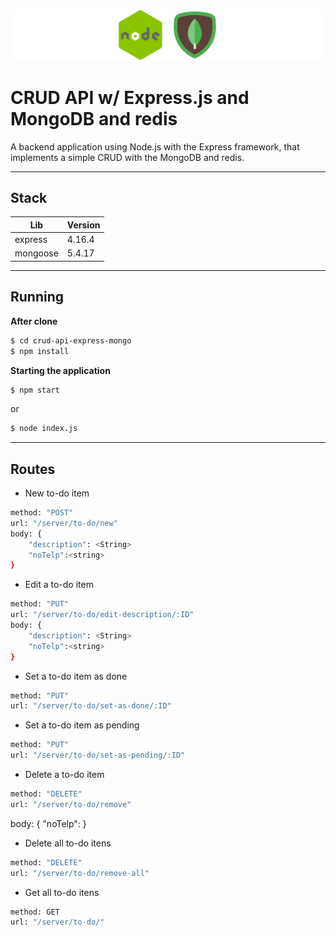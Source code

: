 ![](https://github.com/EduardoRotundaro/crud-api-express-mongo/blob/master/docs/images/01.png?raw=true)

# CRUD API w/ Express.js and MongoDB and redis

A backend application using Node.js with the Express framework, that implements a simple CRUD with the MongoDB and redis.

---

## Stack

| Lib | Version |
| ------ | ------ |
| express | 4.16.4 |
| mongoose | 5.4.17 |

---

## Running

**After clone**

```sh
$ cd crud-api-express-mongo
$ npm install
```

**Starting the application**

```sh
$ npm start
```

or

```sh
$ node index.js
```

---

## Routes

* New to-do item
```sh
method: "POST"
url: "/server/to-do/new"
body: {
    "description": <String>
    "noTelp":<string>
}
```

* Edit a to-do item
```sh
method: "PUT"
url: "/server/to-do/edit-description/:ID"
body: {
    "description": <String>
    "noTelp":<string>
}
```

* Set a to-do item as done
```sh
method: "PUT"
url: "/server/to-do/set-as-done/:ID"
```

* Set a to-do item as pending
```sh
method: "PUT"
url: "/server/to-do/set-as-pending/:ID"
```

* Delete a to-do item
```sh
method: "DELETE"
url: "/server/to-do/remove"
```
body: {
    "noTelp":<string>
}


* Delete all to-do itens
```sh
method: "DELETE"
url: "/server/to-do/remove-all"
```

* Get all to-do itens
```sh
method: GET
url: "/server/to-do/"
```



